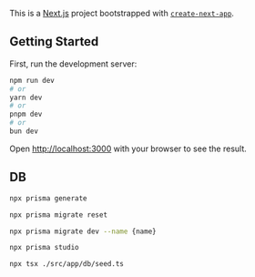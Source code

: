 This is a [Next.js](https://nextjs.org) project bootstrapped with [`create-next-app`](https://nextjs.org/docs/app/api-reference/cli/create-next-app).

## Getting Started

First, run the development server:

```bash
npm run dev
# or
yarn dev
# or
pnpm dev
# or
bun dev
```

Open [http://localhost:3000](http://localhost:3000) with your browser to see the result.


## DB


```bash
npx prisma generate
```

```bash (only if needed to drop db)
npx prisma migrate reset
```

```bash
npx prisma migrate dev --name {name}
```

```bash
npx prisma studio
```

```bash
npx tsx ./src/app/db/seed.ts 
```
